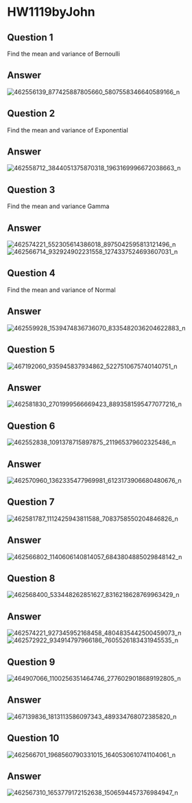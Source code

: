 # HW1119byJohn
## Question 1
Find the mean and variance of Bernoulli
## Answer
![462556139_877425887805660_5807558346640589166_n](https://github.com/user-attachments/assets/3e35c320-bc61-43ac-8eb5-7ee6a315a9d4)
## Question 2
Find the mean and variance of Exponential
## Answer
![462558712_3844051375870318_1963169996672038663_n](https://github.com/user-attachments/assets/049f1b91-f10c-48d4-a12e-c6a2e8253fb4)
## Question 3
Find the mean and variance Gamma
## Answer
![462574221_552305614386018_8975042595813121496_n](https://github.com/user-attachments/assets/5f617d01-e03d-4273-a2f6-b3de6079517d)
![462566714_932924902231558_1274337524693607031_n](https://github.com/user-attachments/assets/37a761f3-c720-46dd-b0aa-7b573b834ec9)
## Question 4
Find the mean and variance of Normal
## Answer
![462559928_1539474836736070_8335482036204622883_n](https://github.com/user-attachments/assets/3e495f16-ea68-452d-b154-07a7d297375e)
## Question 5
![467192060_935945837934862_5227510675740140751_n](https://github.com/user-attachments/assets/2b83ff46-2356-40ae-88f0-94a656d5719a)
## Answer
![462581830_2701999566669423_8893581595477077216_n](https://github.com/user-attachments/assets/e18753a9-84ec-4680-bd5f-68b4728a3afe)
## Question 6
![462552838_1091378715897875_211965379602325486_n](https://github.com/user-attachments/assets/9c154473-fc6f-489f-98e1-5d0bf7a9ea7a)
## Answer
![462570960_1362335477969981_6123173906680480676_n](https://github.com/user-attachments/assets/af21a0b9-946b-4234-be28-781d18bb0a08)
## Question 7
![462581787_1112425943811588_7083758550204846826_n](https://github.com/user-attachments/assets/5dde52c1-7e1e-4308-a811-a172f1a6607e)
## Answer
![462566802_1140606140814057_6843804885029848142_n](https://github.com/user-attachments/assets/a0832bbb-631a-43fb-b593-631e601d9af5)
## Question 8
![462568400_533448262851627_8316218628769963429_n](https://github.com/user-attachments/assets/ac9ed60d-3783-4344-99d3-e40d7d9f9445)
## Answer
![462574221_927345952168458_4804835442500459073_n](https://github.com/user-attachments/assets/4d7001b2-0bf4-4d9f-a21a-7cf78f361fab)
![462572922_934914797966186_7605526183431945535_n](https://github.com/user-attachments/assets/25083141-7fbd-414e-bbe9-77c370956dcf)
## Question 9
![464907066_1100256351464746_2776029018689192805_n](https://github.com/user-attachments/assets/83c8759c-1248-4e01-b80e-63c285c8a999)
## Answer
![467139836_1813113586097343_489334768072385820_n](https://github.com/user-attachments/assets/69eede9d-5fac-4cd8-a9bf-1daf9eefb64a)
## Question 10
![462566701_1968560790331015_1640530610741104061_n](https://github.com/user-attachments/assets/e020f260-b694-426b-bcdb-503f9eb571a0)
## Answer
![462567310_1653779172152638_1506594457376984947_n](https://github.com/user-attachments/assets/e5ee3b5b-25b9-4155-bc89-fc226811ebf4)
